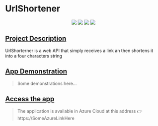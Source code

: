 # UrlShortener

<p align="center">
  <img src="https://img.shields.io/static/v1?label=&message=asp.net%20minimal%20api&color=blue&style=for-the-badge&logo=dotnet"/>
  <img src="http://img.shields.io/static/v1?label=dotnet&message=7.0&color=orange&style=for-the-badge&logo=dotnet"/>
  <img src="http://img.shields.io/static/v1?label=orm&message=entity%20framework&color=purple&style=for-the-badge"/>
 <img src="http://img.shields.io/static/v1?label=STATUS&message=in%20progress&color=yellow&style=for-the-badge"/>
</p>

## [Project Description](#project-description)
 UrlShorterner is a web API that simply receives a link an then shortens it into a four characters string

## [App Demonstration](#app-demonstration)
> Some demonstrations here... 

## [Access the app](#access-the-app)
> The application is available in Azure Cloud at this address :point_right: https://SomeAzureLinkHere
